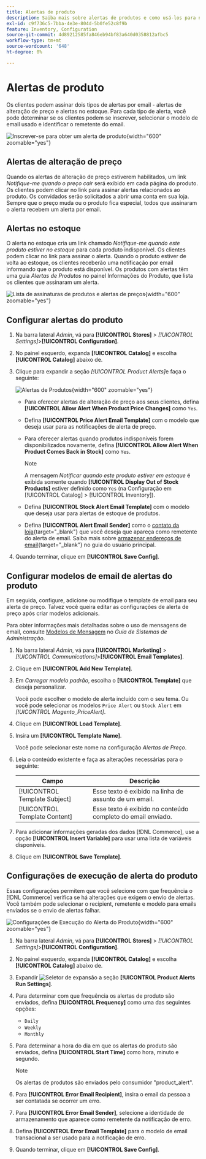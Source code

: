 ```yaml
---
title: Alertas de produto
description: Saiba mais sobre alertas de produtos e como usá-los para notificar os clientes sobre status das ações e alterações de preço dos produtos.
exl-id: c9f736c5-7bba-4e3e-804d-5b0fe52c8f9b
feature: Inventory, Configuration
source-git-commit: 4d89212585fa846eb94bf83a640d0358812afbc5
workflow-type: tm+mt
source-wordcount: '648'
ht-degree: 0%

---
```


# Alertas de produto

Os clientes podem assinar dois tipos de alertas por email - alertas de alteração de preço e alertas no estoque. Para cada tipo de alerta, você pode determinar se os clientes podem se inscrever, selecionar o modelo de email usado e identificar o remetente do email.

![Inscrever-se para obter um alerta de produto](assets/product-alert-setting.png){width="600" zoomable="yes"}

## Alertas de alteração de preço

Quando os alertas de alteração de preço estiverem habilitados, um link _Notifique-me quando o preço cair_ será exibido em cada página do produto. Os clientes podem clicar no link para assinar alertas relacionados ao produto. Os convidados serão solicitados a abrir uma conta em sua loja. Sempre que o preço muda ou o produto fica especial, todos que assinaram o alerta recebem um alerta por email.

## Alertas no estoque

O alerta no estoque cria um link chamado _Notifique-me quando este produto estiver no estoque_ para cada produto indisponível. Os clientes podem clicar no link para assinar o alerta. Quando o produto estiver de volta ao estoque, os clientes receberão uma notificação por email informando que o produto está disponível. Os produtos com alertas têm uma guia _Alertas de Produtos_ no painel Informações do Produto, que lista os clientes que assinaram um alerta.

![Lista de assinaturas de produtos e alertas de preços](assets/inventory-product-alerts.png){width="600" zoomable="yes"}

## Configurar alertas do produto

1. Na barra lateral _Admin_, vá para **[!UICONTROL Stores]** > _[!UICONTROL Settings]_>**[!UICONTROL Configuration]**.

1. No painel esquerdo, expanda **[!UICONTROL Catalog]** e escolha **[!UICONTROL Catalog]** abaixo de.

1. Clique para expandir a seção _[!UICONTROL Product Alerts]_&#x200B;e faça o seguinte:

   ![Alertas de Produtos](assets/config-catalog-product-alerts.png){width="600" zoomable="yes"}

   - Para oferecer alertas de alteração de preço aos seus clientes, defina **[!UICONTROL Allow Alert When Product Price Changes]** como `Yes`.

   - Defina **[!UICONTROL Price Alert Email Template]** com o modelo que deseja usar para as notificações de alerta de preço.

   - Para oferecer alertas quando produtos indisponíveis forem disponibilizados novamente, defina **[!UICONTROL Allow Alert When Product Comes Back in Stock]** como `Yes`.

     >[!NOTE]
     >
     >A mensagem _Notificar quando este produto estiver em estoque_ é exibida somente quando **[!UICONTROL Display Out of Stock Products]** estiver definido como `Yes` (na Configuração em [!UICONTROL Catalog] > [!UICONTROL Inventory]).

   - Defina **[!UICONTROL Stock Alert Email Template]** com o modelo que deseja usar para alertas de estoque de produtos.

   - Defina **[!UICONTROL Alert Email Sender]** como o [contato da loja](../getting-started/store-details.md#store-email-addresses){target="_blank"} que você deseja que apareça como remetente do alerta de email. Saiba mais sobre [armazenar endereços de email](../configuration-reference/general/store-email-addresses.md){target="_blank"} no guia do usuário principal.

1. Quando terminar, clique em **[!UICONTROL Save Config]**.

## Configurar modelos de email de alertas do produto

Em seguida, configure, adicione ou modifique o template de email para seu alerta de preço. Talvez você queira editar as configurações de alerta de preço após criar modelos adicionais.

Para obter informações mais detalhadas sobre o uso de mensagens de email, consulte [Modelos de Mensagem](../systems/email-template-custom.md#message-templates) no _Guia de Sistemas de Administração_.

1. Na barra lateral _Admin_, vá para **[!UICONTROL Marketing]** > _[!UICONTROL Communications]_>**[!UICONTROL Email Templates]**.

1. Clique em **[!UICONTROL Add New Template]**.

1. Em _Carregar modelo padrão_, escolha o **[!UICONTROL Template]** que deseja personalizar.

   Você pode escolher o modelo de alerta incluído com o seu tema. Ou você pode selecionar os modelos `Price Alert` ou `Stock Alert` em _[!UICONTROL Magento_PriceAlert]_.

1. Clique em **[!UICONTROL Load Template]**.

1. Insira um **[!UICONTROL Template Name]**.

   Você pode selecionar este nome na configuração _Alertas de Preço_.

1. Leia o conteúdo existente e faça as alterações necessárias para o seguinte:

   | Campo | Descrição |
   | ----- | ----- |
   | [!UICONTROL Template Subject] | Esse texto é exibido na linha de assunto de um email. |
   | [!UICONTROL Template Content] | Esse texto é exibido no conteúdo completo do email enviado. |

1. Para adicionar informações geradas dos dados [!DNL Commerce], use a opção **[!UICONTROL Insert Variable]** para usar uma lista de variáveis disponíveis.

1. Clique em **[!UICONTROL Save Template]**.

## Configurações de execução de alerta do produto

Essas configurações permitem que você selecione com que frequência o [!DNL Commerce] verifica se há alterações que exigem o envio de alertas. Você também pode selecionar o recipient, remetente e modelo para emails enviados se o envio de alertas falhar.

![Configurações de Execução do Alerta do Produto](assets/config-catalog-product-alerts-run-settings.png){width="600" zoomable="yes"}

1. Na barra lateral _Admin_, vá para **[!UICONTROL Stores]** > _[!UICONTROL Settings]_>**[!UICONTROL Configuration]**.

1. No painel esquerdo, expanda **[!UICONTROL Catalog]** e escolha **[!UICONTROL Catalog]** abaixo de.

1. Expandir ![Seletor de expansão](../assets/icon-display-expand.png) a seção **[!UICONTROL Product Alerts Run Settings]**.

1. Para determinar com que frequência os alertas de produto são enviados, defina **[!UICONTROL Frequency]** como uma das seguintes opções:

   - `Daily`
   - `Weekly`
   - `Monthly`

1. Para determinar a hora do dia em que os alertas do produto são enviados, defina **[!UICONTROL Start Time]** como hora, minuto e segundo.

   >[!NOTE]
   >
   >Os alertas de produtos são enviados pelo consumidor &quot;product_alert&quot;.

1. Para **[!UICONTROL Error Email Recipient]**, insira o email da pessoa a ser contatada se ocorrer um erro.

1. Para **[!UICONTROL Error Email Sender]**, selecione a identidade de armazenamento que aparece como remetente da notificação de erro.

1. Defina **[!UICONTROL Error Email Template]** para o modelo de email transacional a ser usado para a notificação de erro.

1. Quando terminar, clique em **[!UICONTROL Save Config]**.

